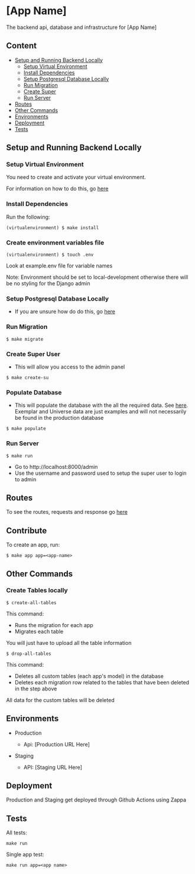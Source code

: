 # [App Name]

The backend api, database and infrastructure for [App Name]

## Content

- [Setup and Running Backend Locally](#setup-and-running-locally)
	- [Setup Virtual Environment](#setup=virtual-environment)
	- [Install Dependencies](#install-dependencies)
	- [Setup Postgresql Database Locally](./docs/DATABASE-LOCAL-SETUP.md)
	- [Run Migration](#run-migration)
	- [Create Super](#create-super-user)
	- [Run Server](#run-server)
- [Routes](#routes)
- [Other Commands](#other-commands)
- [Environments](#environments)
- [Deployment](#deployment)
- [Tests](#tests)

## Setup and Running Backend Locally

### Setup Virtual Environment

You need to create and activate your virtual environment.

For information on how to do this, go [here](../docs/VIRTUAL-ENVIRONMENT.md)

### Install Dependencies

Run the following:

```
(virtualenvironment) $ make install
```

### Create environment variables file

```
(virtualenvironment) $ touch .env
```
Look at example.env file for variable names

Note: Environment should be set to local-development otherwise there will be no styling for the Django admin

### Setup Postgresql Database Locally

- If you are unsure how do do this, go [here](../docs/DATABASE-LOCAL-SETUP.md)

### Run Migration

```
$ make migrate
```

### Create Super User

- This will allow you access to the admin panel

```
$ make create-su
```

### Populate Database

- This will populate the database with the all the required data. See [here](../backend/populate-database.json). Exemplar and Universe data are just examples and will not necessarily be found in the production database

```
$ make populate
```

### Run Server

```
$ make run
```

- Go to http://localhost:8000/admin
- Use the username and password used to setup the super user to login to admin

## Routes

To see the routes, requests and response go [here](../docs/API_REQUESTS_AND_RESPONSES.md)

## Contribute

To create an app, run:

```
$ make app app=<app-name>
```

## Other Commands

### Create Tables locally

```
$ create-all-tables
```

This command:

- Runs the migration for each app
- Migrates each table

You will just have to upload all the table information

```
$ drop-all-tables
```

This command:

- Deletes all custom tables (each app's model) in the database
- Deletes each migration row related to the tables that have been deleted in the step above

All data for the custom tables will be deleted

## Environments

- Production
	- Api: [Production URL Here]

- Staging
	- API: [Staging URL Here]


## Deployment

Production and Staging get deployed through Github Actions using Zappa

## Tests

All tests:

```
make run
```

Single app test:

```
make run app=<app name>
```
